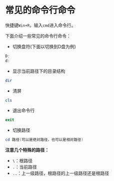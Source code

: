 # 常见的命令行命令

快捷键`Win+R`，输入`cmd`进入命令行。



下面介绍一些常见的命令行命令：

- 切换盘符(下面以切换到D盘为例)

```powershell
D:
d:
```

- 显示当前路径下的目录结构

```powershell
dir
```

- 清屏

```powershell
cls
```

- 退出命令行

```powershell
exit
```

- 切换路径

```powershell
cd 路径(可以是绝对路径，也可以是相对路径)
```

**注意几个特殊的路径：**

- `\`：根路径
- `.`：当前路径
- `..`：上一级路径，根路径的上一级路径还是根路径

